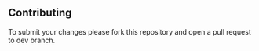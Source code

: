 ## Contributing
To submit your changes please fork this repository and open a pull request to dev branch. 
